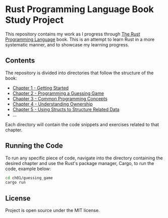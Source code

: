# Rust Programming Language Book Study Project

This repository contains my work as I progress through [The Rust Programming Language](https://doc.rust-lang.org/book/) book. This is an attempt to learn Rust in a more systematic manner, and to showcase my learning progress.

## Contents

The repository is divided into directories that follow the structure of the book:

- [Chapter 1 - Getting Started](./ch01/)
- [Chapter 2 - Programming a Guessing Game](./ch02/)
- [Chapter 3 - Common Programming Concepts](./ch03/)
- [Chapter 4 - Understanding Ownership](./ch04/)
- [Chapter 5 - Using Structs to Structure Related Data](./ch05/)
- ...

Each directory will contain the code snippets and exercises related to that chapter.

## Running the Code

To run any specific piece of code, navigate into the directory containing the desired chapter and use the Rust's package manager, Cargo, to run the code, example below:

```bash
cd ch01/guessing_game
cargo run
```

## License
Project is open source under the MIT license.
